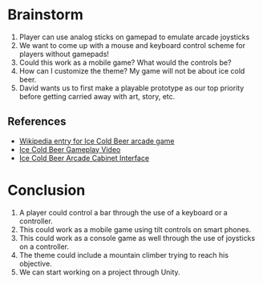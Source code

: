 # Brainstorm
1. Player can use analog sticks on gamepad to emulate arcade joysticks
1. We want to come up with a mouse and keyboard control scheme for players without gamepads!
1. Could this work as a mobile game?  What would the controls be?
1. How can I customize the theme?  My game will not be about ice cold beer.
1. David wants us to first make a playable prototype as our top priority before getting carried away with art, story, etc.
## References
- [Wikipedia entry for Ice Cold Beer arcade game](https://en.wikipedia.org/wiki/Ice_Cold_Beer)
- [Ice Cold Beer Gameplay Video](https://www.youtube.com/watch?v=po6beHThvfw)
- [Ice Cold Beer Arcade Cabinet Interface](https://www.youtube.com/watch?v=-uOwARIPkDc)
# Conclusion
1. A player could control a bar through the use of a keyboard or a controller.
1. This could work as a mobile game using tilt controls on smart phones.
1. This could work as a console game as well through the use of joysticks on a controller.
1. The theme could include a mountain climber trying to reach his objective.
1. We can start working on a project through Unity.
